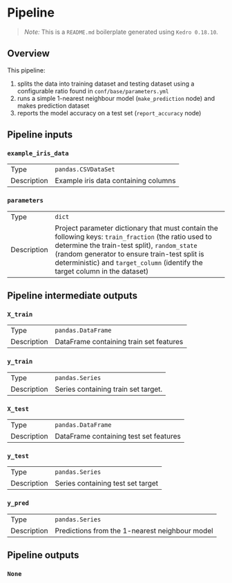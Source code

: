# Pipeline

> *Note:* This is a `README.md` boilerplate generated using `Kedro 0.18.10`.

## Overview

This pipeline:
1. splits the data into training dataset and testing dataset using a configurable ratio found in `conf/base/parameters.yml`
2. runs a simple 1-nearest neighbour model (`make_prediction` node) and makes prediction dataset
3. reports the model accuracy on a test set (`report_accuracy` node)

## Pipeline inputs

### `example_iris_data`

|      |                    |
| ---- | ------------------ |
| Type | `pandas.CSVDataSet` |
| Description | Example iris data containing columns |


### `parameters`

|      |                    |
| ---- | ------------------ |
| Type | `dict` |
| Description | Project parameter dictionary that must contain the following keys: `train_fraction` (the ratio used to determine the train-test split), `random_state` (random generator to ensure train-test split is deterministic) and `target_column` (identify the target column in the dataset) |


## Pipeline intermediate outputs

### `X_train`

|      |                    |
| ---- | ------------------ |
| Type | `pandas.DataFrame` |
| Description | DataFrame containing train set features |

### `y_train`

|      |                    |
| ---- | ------------------ |
| Type | `pandas.Series` |
| Description | Series containing train set target. |

### `X_test`

|      |                    |
| ---- | ------------------ |
| Type | `pandas.DataFrame` |
| Description | DataFrame containing test set features |

### `y_test`

|      |                    |
| ---- | ------------------ |
| Type | `pandas.Series` |
| Description | Series containing test set target |

### `y_pred`

|      |                    |
| ---- | ------------------ |
| Type | `pandas.Series` |
| Description | Predictions from the 1-nearest neighbour model |


## Pipeline outputs

### `None`
